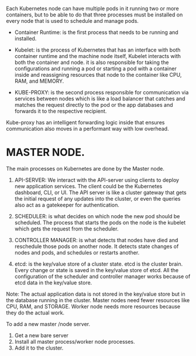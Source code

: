 Each Kubernetes node can have multiple pods in it running two or more containers, but to be able to do that three processes must be installed on every node that is used to schedule and manage pods.

* Container Runtime: is the first process that needs to be running and installed.

* Kubelet: is the process of Kubernetes that has an interface with both container runtime and the machine node itself, Kubelet interacts with both the container and node. it is also responsible for taking the configurations and running a pod or starting a pod with a container inside and reassigning resources that node to the container like CPU, RAM, and MEMORY.

* KUBE-PROXY: is the second process responsible for communication via services between nodes which is like a load balancer that catches and matches the request directly to the pod or the app  databases and forwards it to the respective recipient.

Kube-proxy has an intelligent forwarding logic inside that ensures communication also moves in a performant way with low overhead.

  # MASTER NODE.
  
The main processes on Kubernetes are done by the Master node.

1. API-SERVER: We interact with the API-server using clients to deploy new application services. The client could be the Kubernetes dashboard, CLI, or UI. The API server is like a cluster gateway that gets the initial request of any updates into the cluster, or even the queries also act as a gatekeeper for authentication.

2. SCHEDULER: is what decides on which node the new pod should be scheduled. The process that starts the pods on the node is the kubelet which gets the request from the scheduler.

3. CONTROLLER MANAGER: is what detects that nodes have died and reschedule those pods on another node. It detects state changes of nodes and pods, and schedules or restarts another.

4. etcd: is the key/value store of a cluster state. etcd is the cluster brain. Every change or state is saved in the key/value store of etcd. All the configuration of the scheduler and controller manager works because of etcd data in the key/value store.

Note: The actual application data is not stored in the key/value store but in the database running in the cluster.
Master nodes need fewer resources like CPU, RAM, and STORAGE.
Worker node needs more resources because they do the actual work.

To add a new master /node server.
1. Get a new bare server
2. Install all master process/worker node processes.
3. Add it to the cluster.

